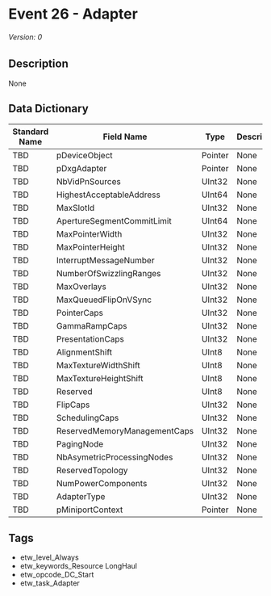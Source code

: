 # Event 26 - Adapter
###### Version: 0

## Description
None

## Data Dictionary
|Standard Name|Field Name|Type|Description|Sample Value|
|---|---|---|---|---|
|TBD|pDeviceObject|Pointer|None|`None`|
|TBD|pDxgAdapter|Pointer|None|`None`|
|TBD|NbVidPnSources|UInt32|None|`None`|
|TBD|HighestAcceptableAddress|UInt64|None|`None`|
|TBD|MaxSlotId|UInt32|None|`None`|
|TBD|ApertureSegmentCommitLimit|UInt64|None|`None`|
|TBD|MaxPointerWidth|UInt32|None|`None`|
|TBD|MaxPointerHeight|UInt32|None|`None`|
|TBD|InterruptMessageNumber|UInt32|None|`None`|
|TBD|NumberOfSwizzlingRanges|UInt32|None|`None`|
|TBD|MaxOverlays|UInt32|None|`None`|
|TBD|MaxQueuedFlipOnVSync|UInt32|None|`None`|
|TBD|PointerCaps|UInt32|None|`None`|
|TBD|GammaRampCaps|UInt32|None|`None`|
|TBD|PresentationCaps|UInt32|None|`None`|
|TBD|AlignmentShift|UInt8|None|`None`|
|TBD|MaxTextureWidthShift|UInt8|None|`None`|
|TBD|MaxTextureHeightShift|UInt8|None|`None`|
|TBD|Reserved|UInt8|None|`None`|
|TBD|FlipCaps|UInt32|None|`None`|
|TBD|SchedulingCaps|UInt32|None|`None`|
|TBD|ReservedMemoryManagementCaps|UInt32|None|`None`|
|TBD|PagingNode|UInt32|None|`None`|
|TBD|NbAsymetricProcessingNodes|UInt32|None|`None`|
|TBD|ReservedTopology|UInt32|None|`None`|
|TBD|NumPowerComponents|UInt32|None|`None`|
|TBD|AdapterType|UInt32|None|`None`|
|TBD|pMiniportContext|Pointer|None|`None`|

## Tags
* etw_level_Always
* etw_keywords_Resource LongHaul
* etw_opcode_DC_Start
* etw_task_Adapter